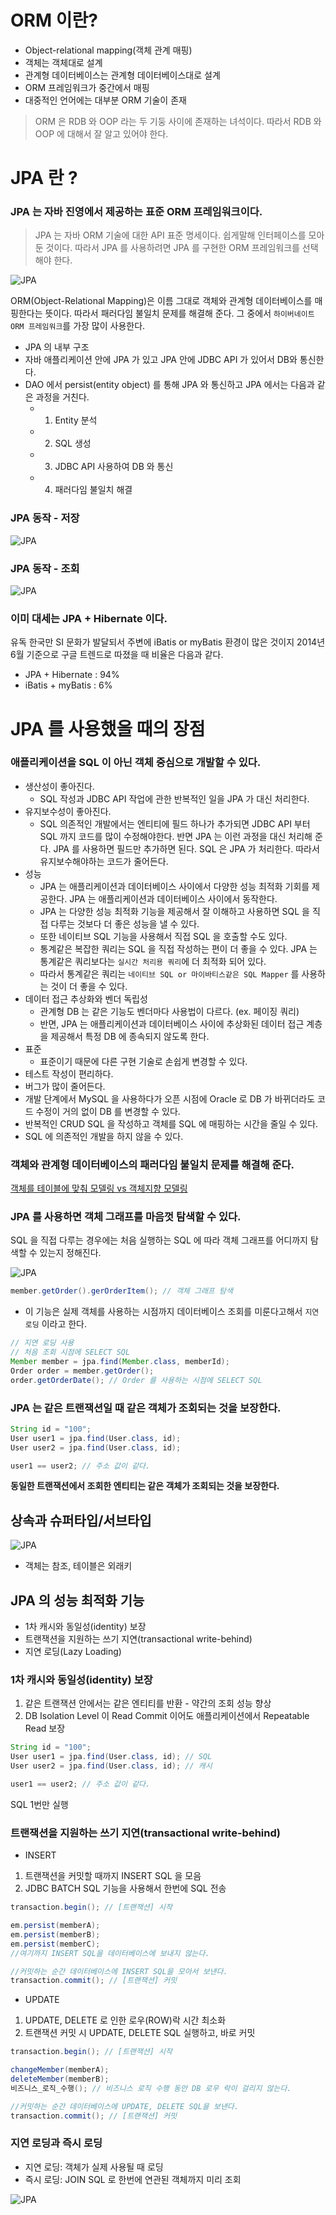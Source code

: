 # ORM 이란?

- Object-relational mapping(객체 관계 매핑)
- 객체는 객체대로 설계
- 관계형 데이터베이스는 관계형 데이터베이스대로 설계
- ORM 프레임워크가 중간에서 매핑
- 대중적인 언어에는 대부분 ORM 기술이 존재

> ORM 은 RDB 와 OOP 라는 두 기둥 사이에 존재하는 녀석이다. 따라서 RDB 와 OOP 에 대해서 잘 알고 있어야 한다.

# JPA 란 ?

### JPA 는 자바 진영에서 제공하는 표준 ORM 프레임워크이다.

> JPA 는 자바 ORM 기술에 대한 API 표준 명세이다. 쉽게말해 인터페이스를 모아둔 것이다. 따라서 JPA 를 사용하려면 JPA 를 구현한 ORM 프레임워크를 선택해야 한다.

![JPA](../basic/images/jpa3.JPG)

ORM(Object-Relational Mapping)은 이름 그대로 객체와 관계형 데이터베이스를 매핑한다는 뜻이다. 따라서 패러다임 불일치 문제를 해결해 준다. 그 중에서 `하이버네이트 ORM 프레임워크`를 가장 많이 사용한다.

- JPA 의 내부 구조
 - 자바 애플리케이션 안에 JPA 가 있고 JPA 안에 JDBC API 가 있어서 DB와 통신한다.
 - DAO 에서 persist(entity object) 를 통해 JPA 와 통신하고 JPA 에서는 다음과 같은 과정을 거친다.
   - 1. Entity 분석
   - 2. SQL 생성
   - 3. JDBC API 사용하여 DB 와 통신
   - 4. 패러다임 불일치 해결

### JPA 동작 - 저장

![JPA](../basic/images/jpa1.JPG)

### JPA 동작 - 조회

![JPA](../basic/images/jpa2.JPG)

### 이미 대세는 JPA + Hibernate 이다.

유독 한국만 SI 문화가 발달되서 주변에 iBatis or myBatis 환경이 많은 것이지 2014년 6월 기준으로 구글 트렌드로 따졌을 때 비율은 다음과 같다.

- JPA + Hibernate : 94%
- iBatis + myBatis : 6%

# JPA 를 사용했을 때의 장점

### 애플리케이션을 SQL 이 아닌 객체 중심으로 개발할 수 있다.

- 생산성이 좋아진다.
  - SQL 작성과 JDBC API 작업에 관한 반복적인 일을 JPA 가 대신 처리한다.
- 유지보수성이 좋아진다.
  - SQL 의존적인 개발에서는 엔티티에 필드 하나가 추가되면 JDBC API 부터 SQL 까지 코드를 많이 수정해야한다. 반면 JPA 는 이런 과정을 대신 처리해 준다. JPA 를 사용하면 필드만 추가하면 된다. SQL 은 JPA 가 처리한다. 따라서 유지보수해야하는 코드가 줄어든다.
- 성능
  - JPA 는 애플리케이션과 데이터베이스 사이에서 다양한 성능 최적화 기회를 제공한다. JPA 는 애플리케이션과 데이터베이스 사이에서 동작한다.
  - JPA 는 다양한 성능 최적화 기능을 제공해서 잘 이해하고 사용하면 SQL 을 직접 다루는 것보다 더 좋은 성능을 낼 수 있다.
  - 또한 네이티브 SQL 기능을 사용해서 직접 SQL 을 호출할 수도 있다.
  - 통계같은 복잡한 쿼리는 SQL 을 직접 작성하는 편이 더 좋을 수 있다. JPA 는 통계같은 쿼리보다는 `실시간 처리용 쿼리`에 더 최적화 되어 있다.
  - 따라서 통계같은 쿼리는 `네이티브 SQL or 마이바티스같은 SQL Mapper` 를 사용하는 것이 더 좋을 수 있다.
- 데이터 접근 추상화와 벤더 독립성
  - 관계형 DB 는 같은 기능도 벤더마다 사용법이 다르다. (ex. 페이징  쿼리)
  - 반면, JPA 는 애플리케이션과 데이터베이스 사이에 추상화된 데이터 접근 계층을 제공해서 특정 DB 에 종속되지 않도록 한다.
- 표준
  - 표준이기 때문에 다른 구현 기술로 손쉽게 변경할 수 있다.
- 테스트 작성이 편리하다.
- 버그가 많이 줄어든다.
- 개발 단계에서 MySQL 을 사용하다가 오픈 시점에 Oracle 로 DB 가 바뀌더라도 코드 수정이 거의 없이 DB 를 변경할 수 있다.
- 반복적인 CRUD SQL 을 작성하고 객체를 SQL 에 매핑하는 시간을 줄일 수 있다.
- SQL 에 의존적인 개발을 하지 않을 수 있다.

### 객체와 관계형 데이터베이스의 패러다임 불일치 문제를 해결해 준다.

[객체를 테이블에 맞춰 모델링 vs 객체지향 모델링](https://github.com/BAEKJungHo/JPA/blob/main/basic/02.%20%EA%B0%9D%EC%B2%B4%EC%A7%80%ED%96%A5%20%EB%AA%A8%EB%8D%B8%EB%A7%81.md)

### JPA 를 사용하면 객체 그래프를 마음껏 탐색할 수 있다.

SQL 을 직접 다루는 경우에는 처음 실행하는 SQL 에 따라 객체 그래프를 어디까지 탐색할 수 있는지 정해진다.

![JPA](../basic/images/jpa4.JPG)

```java
member.getOrder().gerOrderItem(); // 객체 그래프 탐색
```

- 이 기능은 실제 객체를 사용하는 시점까지 데이터베이스 조회를 미룬다고해서 `지연 로딩` 이라고 한다.

```java
// 지연 로딩 사용
// 처음 조회 시점에 SELECT SQL
Member member = jpa.find(Member.class, memberId);
Order order = member.getOrder();
order.getOrderDate(); // Order 를 사용하는 시점에 SELECT SQL
```

### JPA 는 같은 트랜잭션일 때 같은 객체가 조회되는 것을 보장한다.

```java
String id = "100";
User user1 = jpa.find(User.class, id);
User user2 = jpa.find(User.class, id);

user1 == user2; // 주소 값이 같다.
```

__동일한 트랜잭션에서 조회한 엔티티는 같은 객체가 조회되는 것을 보장한다.__

## 상속과 슈퍼타입/서브타입

![JPA](../basic/images/jpa5.JPG)

- 객체는 참조, 테이블은 외래키

## JPA 의 성능 최적화 기능

- 1차 캐시와 동일성(identity) 보장
- 트랜잭션을 지원하는 쓰기 지연(transactional write-behind)
- 지연 로딩(Lazy Loading)

### 1차 캐시와 동일성(identity) 보장

1. 같은 트랜잭션 안에서는 같은 엔티티를 반환 - 약간의 조회 성능 향상
2. DB Isolation Level 이 Read Commit 이어도 애플리케이션에서 Repeatable Read 보장

```java
String id = "100";
User user1 = jpa.find(User.class, id); // SQL
User user2 = jpa.find(User.class, id); // 캐시

user1 == user2; // 주소 값이 같다.
```

SQL 1번만 실행

### 트랜잭션을 지원하는 쓰기 지연(transactional write-behind)

- INSERT

1. 트랜잭션을 커밋할 때까지 INSERT SQL 을 모음
2. JDBC BATCH SQL 기능을 사용해서 한번에 SQL 전송

```java
transaction.begin(); // [트랜잭션] 시작

em.persist(memberA);
em.persist(memberB);
em.persist(memberC);
//여기까지 INSERT SQL을 데이터베이스에 보내지 않는다.

//커밋하는 순간 데이터베이스에 INSERT SQL을 모아서 보낸다.
transaction.commit(); // [트랜잭션] 커밋
```

- UPDATE

1. UPDATE, DELETE 로 인한 로우(ROW)락 시간 최소화
2. 트랜잭션 커밋 시 UPDATE, DELETE SQL 실행하고, 바로 커밋

```java
transaction.begin(); // [트랜잭션] 시작

changeMember(memberA); 
deleteMember(memberB); 
비즈니스_로직_수행(); // 비즈니스 로직 수행 동안 DB 로우 락이 걸리지 않는다. 

//커밋하는 순간 데이터베이스에 UPDATE, DELETE SQL을 보낸다.
transaction.commit(); // [트랜잭션] 커밋
```

### 지연 로딩과 즉시 로딩

- 지연 로딩: 객체가 실제 사용될 때 로딩
- 즉시 로딩: JOIN SQL 로 한번에 연관된 객체까지 미리 조회

![JPA](../basic/images/jpa6.JPG)
